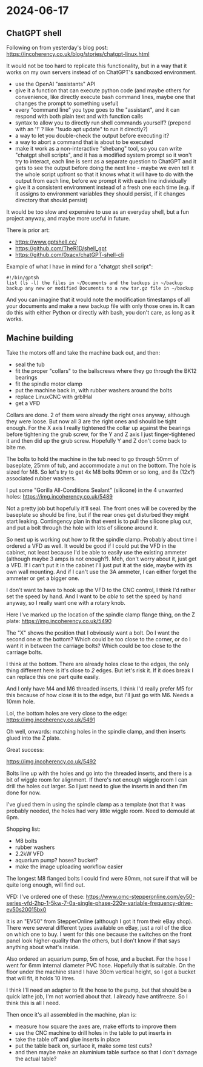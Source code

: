 # 2024-06-17

## ChatGPT shell

Following on from yesterday's blog post: https://incoherency.co.uk/blog/stories/chatgpt-linux.html

It would not be too hard to replicate this functionality, but in a way that it works on my own servers
instead of on ChatGPT's sandboxed environment.

 * use the OpenAI "assistants" API
 * give it a function that can execute python code (and maybe others for convenience, like directly execute bash command lines, maybe one that changes the prompt to something useful)
 * every "command line" you type goes to the "assistant", and it can respond with both plain text and with function calls
 * syntax to allow you to directly run shell commands yourself? (prepend with an '!' ? like "!sudo apt update" to run it directly?)
 * a way to let you double-check the output before executing it?
 * a way to abort a command that is about to be executed
 * make it work as a non-interactive "shebang" tool, so you can write "chatgpt shell scripts", and it has a modified system prompt so it won't try to interact, each line is sent as a separate question to ChatGPT and it gets to see the output before doing the next line - maybe we even tell it the whole script upfront so that it knows what it will have to do with the output from each line, before we prompt it with each line individually
 * give it a consistent environment instead of a fresh one each time (e.g. if it assigns to environment variables they should persist, if it changes directory that should persist)

It would be too slow and expensive to use as an everyday shell, but a fun project anyway, and maybe more useful in future.

There is prior art:

 * https://www.gptshell.cc/
 * https://github.com/TheR1D/shell_gpt
 * https://github.com/0xacx/chatGPT-shell-cli

Example of what I have in mind for a "chatgpt shell script":

    #!/bin/gptsh
    list (ls -l) the files in ~/Documents and the backups in ~/backup
    backup any new or modified Documents to a new tar.gz file in ~/backup

And you can imagine that it would note the modification timestamps of all your documents and make a new backup file with only those ones in.
It can do this with either Python or directly with bash, you don't care, as long as it works.

## Machine building

Take the motors off and take the machine back out, and then:

 * seal the tub
 * fit the proper "collars" to the ballscrews where they go through the BK12 bearings
 * fit the spindle motor clamp
 * put the machine back in, with rubber washers around the bolts
 * replace LinuxCNC with grblHal
 * get a VFD

Collars are done. 2 of them were already the right ones anyway, although they were loose. But now all 3
are the right ones and should be tight enough. For the X axis I really tightened the collar up against
the bearings before tightening the grub screw,
for the Y and Z axis I just finger-tightened it and then did up the grub screw. Hopefully Y and Z don't
come back to bite me.

The bolts to hold the machine in the tub need to go through 50mm of baseplate, 25mm of tub, and accommodate
a nut on the bottom. The hole is sized for M8. So let's try to get 4x M8 bolts 90mm or so long,
and 8x (12x?) associated rubber washers.

I put some "Gorilla All-Conditions Sealant" (silicone) in the 4 unwanted holes: https://img.incoherency.co.uk/5489

Not a pretty job but hopefully it'll seal. The front ones will be covered by the baseplate so should be fine,
but if the rear ones get disturbed they might start leaking. Contingency plan in that event is to pull the silicone
plug out, and put a bolt through the hole with lots of silicone around it.

So next up is working out how to fit the spindle clamp. Probably about time I ordered a VFD as well. It would be good
if I could put the VFD in the cabinet, not least because I'd be able to easily use the existing ammeter (although
maybe 3 amps is not enough?). Meh, don't worry about it, just get a VFD. If I can't put it in the cabinet I'll just put it at
the side, maybe with its own wall mounting. And if I can't use the 3A ammeter, I can either forget the ammeter or
get a bigger one.

I don't want to have to hook up the VFD to the CNC control, I think I'd rather set the speed by hand. And I
want to be *able* to set the speed by hand anyway, so I really want one with a rotary knob.

Here I've marked up the location of the spindle clamp flange thing, on the Z plate: https://img.incoherency.co.uk/5490

The "X" shows the position that I obviously want a bolt. Do I want the second one at the bottom? Which could be too close
to the corner, or do I want it in between the carriage bolts? Which could be too close to the carriage bolts.

I think at the bottom. There are already holes close to the edges, the only thing different here is it's close to *2*
edges. But let's risk it. If it does break I can replace this one part quite easily.

And I only have M4 and M6 threaded inserts, I think I'd really prefer M5 for this because of how close it is
to the edge, but I'll just go with M6. Needs a 10mm hole.

Lol, the bottom holes are very close to the edge: https://img.incoherency.co.uk/5491

Oh well, onwards: matching holes in the spindle clamp, and then inserts glued into the Z plate.

Great success:

https://img.incoherency.co.uk/5492

Bolts line up with the holes and go into the threaded inserts, and there is a bit of wiggle room for alignment.
If there's not enough wiggle room I can drill the holes out larger. So I just need to glue the inserts in and then
I'm done for now.

I've glued them in using the spindle clamp as a template (not that it was probably needed, the holes had very little
wiggle room. Need to demould at 6pm.

Shopping list:

 * M8 bolts
 * rubber washers
 * 2.2kW VFD
 * aquarium pump? hoses? bucket?
 * make the image uploading workflow easier

The longest M8 flanged bolts I could find were 80mm, not sure if that will be quite long enough, will find out.

VFD: I've ordered one of these: https://www.omc-stepperonline.com/ev50-series-vfd-2hp-1-5kw-7-0a-single-phase-220v-variable-frequency-drive-ev50s20015bx0

It is an "EV50" from StepperOnline (although I got it from their eBay shop). There were several different types available on eBay, just a roll of
the dice on which one to buy. I went for this one because the switches on the front panel look higher-quality than the others, but I don't know
if that says anything about what's inside.

Also ordered an aquarium pump, 5m of hose, and a bucket. For the hose I went for 6mm internal diameter PVC hose. Hopefully that is suitable. On
the floor under the machine stand I have 30cm vertical height, so I got a bucket that will fit, it holds 10 litres.

I think I'll need an adapter to fit the hose to the pump, but that should be a quick lathe job,
I'm not worried about that. I already have antifreeze. So I think this is all I need.

Then once it's all assembled in the machine, plan is:

 * measure how square the axes are, make efforts to improve them
 * use the CNC machine to drill holes in the table to put inserts in
 * take the table off and glue inserts in place
 * put the table back on, surface it, make some test cuts?
 * and then maybe make an aluminium table surface so that I don't damage the actual table?

